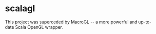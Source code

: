 scalagl
=======

This project was superceded by [MacroGL](https://github.com/storm-enroute/macrogl) -- a more powerful and up-to-date Scala OpenGL wrapper.
